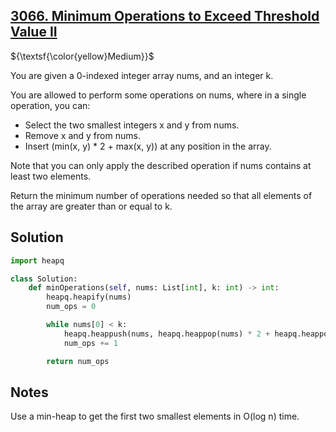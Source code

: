 ## [3066. Minimum Operations to Exceed Threshold Value II](https://leetcode.com/problems/minimum-operations-to-exceed-threshold-value-ii/)

${\textsf{\color{yellow}Medium}}$

You are given a 0-indexed integer array nums, and an integer k.

You are allowed to perform some operations on nums, where in a single operation, you can:

- Select the two smallest integers x and y from nums.
- Remove x and y from nums.
- Insert (min(x, y) * 2 + max(x, y)) at any position in the array.

Note that you can only apply the described operation if nums contains at least two elements.

Return the minimum number of operations needed so that all elements of the array are greater than or equal to k.

## Solution
```python
import heapq

class Solution:
    def minOperations(self, nums: List[int], k: int) -> int:
        heapq.heapify(nums)
        num_ops = 0

        while nums[0] < k:
            heapq.heappush(nums, heapq.heappop(nums) * 2 + heapq.heappop(nums))
            num_ops += 1

        return num_ops
```

## Notes
Use a min-heap to get the first two smallest elements in O(log n) time.
